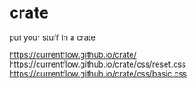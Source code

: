# crate
put your stuff in a crate

https://currentflow.github.io/crate/
https://currentflow.github.io/crate/css/reset.css
https://currentflow.github.io/crate/css/basic.css

